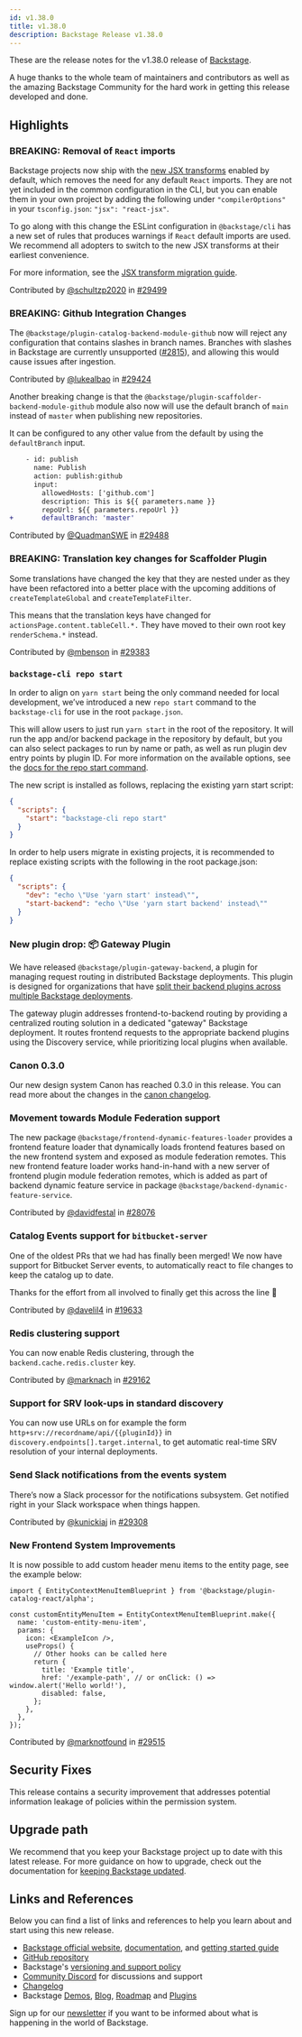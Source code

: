 ```yaml
---
id: v1.38.0
title: v1.38.0
description: Backstage Release v1.38.0
---
```


These are the release notes for the v1.38.0 release of [Backstage](https://backstage.io/).

A huge thanks to the whole team of maintainers and contributors as well as the amazing Backstage Community for the hard work in getting this release developed and done.

## Highlights

### BREAKING: Removal of `React` imports

Backstage projects now ship with the [new JSX transforms](https://legacy.reactjs.org/blog/2020/09/22/introducing-the-new-jsx-transform.html) enabled by default, which removes the need for any default `React` imports. They are not yet included in the common configuration in the CLI, but you can enable them in your own project by adding the following under `"compilerOptions"` in your `tsconfig.json`: `"jsx": "react-jsx"`.

To go along with this change the ESLint configuration in `@backstage/cli` has a new set of rules that produces warnings if `React` default imports are used. We recommend all adopters to switch to the new JSX transforms at their earliest convenience.

For more information, see the [JSX transform migration guide](https://backstage.io/docs/tutorials/jsx-transform-migration).

Contributed by [@schultzp2020](https://github.com/schultzp2020) in [#29499](https://github.com/backstage/backstage/pull/29499)

### BREAKING: Github Integration Changes

The `@backstage/plugin-catalog-backend-module-github` now will reject any configuration that contains slashes in branch names. Branches with slashes in Backstage are currently unsupported ([#2815](https://github.com/backstage/backstage/issues/2815)), and allowing this would cause issues after ingestion.

Contributed by [@lukealbao](https://github.com/lukealbao) in [#29424](https://github.com/backstage/backstage/pull/29424)

Another breaking change is that the `@backstage/plugin-scaffolder-backend-module-github` module also now will use the default branch of `main` instead of `master` when publishing new repositories.

It can be configured to any other value from the default by using the `defaultBranch` input.

```diff
    - id: publish
      name: Publish
      action: publish:github
      input:
        allowedHosts: ['github.com']
        description: This is ${{ parameters.name }}
        repoUrl: ${{ parameters.repoUrl }}
+       defaultBranch: 'master'
```

Contributed by [@QuadmanSWE](https://github.com/QuadmanSWE) in [#29488](https://github.com/backstage/backstage/pull/29488)

### BREAKING: Translation key changes for Scaffolder Plugin

Some translations have changed the key that they are nested under as they have been refactored into a better place with the upcoming additions of `createTemplateGlobal` and `createTemplateFilter`.

This means that the translation keys have changed for `actionsPage.content.tableCell.*.` They have moved to their own root key `renderSchema.*` instead.

Contributed by [@mbenson](https://github.com/mbenson) in [#29383](https://github.com/backstage/backstage/pull/29383)

### `backstage-cli repo start`

In order to align on `yarn start` being the only command needed for local development, we’ve introduced a new `repo start` command to the `backstage-cli` for use in the root `package.json`.

This will allow users to just run `yarn start` in the root of the repository. It will run the app and/or backend package in the repository by default, but you can also select packages to run by name or path, as well as run plugin dev entry points by plugin ID. For more information on the available options, see the [docs for the repo start command](https://backstage.io/docs/tooling/cli/commands#repo-start).

The new script is installed as follows, replacing the existing yarn start script:

```json
{
  "scripts": {
    "start": "backstage-cli repo start"
  }
}
```

In order to help users migrate in existing projects, it is recommended to replace existing scripts with the following in the root package.json:

```json
{
  "scripts": {
    "dev": "echo \"Use 'yarn start' instead\"",
    "start-backend": "echo \"Use 'yarn start backend' instead\""
  }
}
```

### New plugin drop: 📦 Gateway Plugin

We have released `@backstage/plugin-gateway-backend`, a plugin for managing request routing in distributed Backstage deployments. This plugin is designed for organizations that have [split their backend plugins across multiple Backstage deployments](https://backstage.io/docs/backend-system/building-backends/index#split-into-multiple-backends).

The gateway plugin addresses frontend-to-backend routing by providing a centralized routing solution in a dedicated "gateway" Backstage deployment. It routes frontend requests to the appropriate backend plugins using the Discovery service, while prioritizing local plugins when available.

### Canon 0.3.0

Our new design system Canon has reached 0.3.0 in this release. You can read more about the changes in the [canon changelog](https://canon.backstage.io/releases).

### Movement towards Module Federation support

The new package `@backstage/frontend-dynamic-features-loader` provides a frontend feature loader that dynamically
loads frontend features based on the new frontend system and exposed as module federation remotes.
This new frontend feature loader works hand-in-hand with a new server of frontend plugin module federation
remotes, which is added as part of backend dynamic feature service in package `@backstage/backend-dynamic-feature-service`.

Contributed by [@davidfestal](https://github.com/davidfestal) in [#28076](https://github.com/backstage/backstage/pull/28076)

### Catalog Events support for `bitbucket-server`

One of the oldest PRs that we had has finally been merged! We now have support for Bitbucket Server events, to automatically react to file changes to keep the catalog up to date.

Thanks for the effort from all involved to finally get this across the line 🎉

Contributed by [@davelil4](https://github.com/davelil4) in [#19633](https://github.com/backstage/backstage/pull/19633)

### Redis clustering support

You can now enable Redis clustering, through the `backend.cache.redis.cluster` key.

Contributed by [@marknach](https://github.com/marknach) in [#29162](https://github.com/backstage/backstage/pull/29162)

### Support for SRV look-ups in standard discovery

You can now use URLs on for example the form `http+srv://recordname/api/{{pluginId}}` in `discovery.endpoints[].target.internal`, to get automatic real-time SRV resolution of your internal deployments.

### Send Slack notifications from the events system

There’s now a Slack processor for the notifications subsystem. Get notified right in your Slack workspace when things happen.

Contributed by [@kunickiaj](https://github.com/kunickiaj) in [#29308](https://github.com/backstage/backstage/pull/29308)

### New Frontend System Improvements

It is now possible to add custom header menu items to the entity page, see the example below:

```tsx
import { EntityContextMenuItemBlueprint } from '@backstage/plugin-catalog-react/alpha';

const customEntityMenuItem = EntityContextMenuItemBlueprint.make({
  name: 'custom-entity-menu-item',
  params: {
    icon: <ExampleIcon />,
    useProps() {
      // Other hooks can be called here
      return {
        title: 'Example title',
        href: '/example-path', // or onClick: () => window.alert('Hello world!'),
        disabled: false,
      };
    },
  },
});
```

Contributed by [@marknotfound](https://github.com/marknotfound) in [#29515](https://github.com/backstage/backstage/pull/29515)

## Security Fixes

This release contains a security improvement that addresses potential information leakage of policies within the permission system.

## Upgrade path

We recommend that you keep your Backstage project up to date with this latest release. For more guidance on how to upgrade, check out the documentation for [keeping Backstage updated](https://backstage.io/docs/getting-started/keeping-backstage-updated).

## Links and References

Below you can find a list of links and references to help you learn about and start using this new release.

- [Backstage official website](https://backstage.io/), [documentation](https://backstage.io/docs/), and [getting started guide](https://backstage.io/docs/getting-started/)
- [GitHub repository](https://github.com/backstage/backstage)
- Backstage's [versioning and support policy](https://backstage.io/docs/overview/versioning-policy)
- [Community Discord](https://discord.gg/backstage-687207715902193673) for discussions and support
- [Changelog](https://github.com/backstage/backstage/tree/master/docs/releases/v1.38.0-changelog.md)
- Backstage [Demos](https://backstage.io/demos), [Blog](https://backstage.io/blog), [Roadmap](https://backstage.io/docs/overview/roadmap) and [Plugins](https://backstage.io/plugins)

Sign up for our [newsletter](https://info.backstage.spotify.com/newsletter_subscribe) if you want to be informed about what is happening in the world of Backstage.
